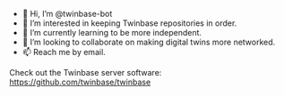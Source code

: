 - 👋 Hi, I’m @twinbase-bot
- 👀 I’m interested in keeping Twinbase repositories in order.
- 🌱 I’m currently learning to be more independent.
- 💞️ I’m looking to collaborate on making digital twins more networked.
- 📫 Reach me by email.

Check out the Twinbase server software: https://github.com/twinbase/twinbase

<!---
twinbase-bot/twinbase-bot is a ✨ special ✨ repository because its `README.md` (this file) appears on your GitHub profile.
You can click the Preview link to take a look at your changes.
--->
